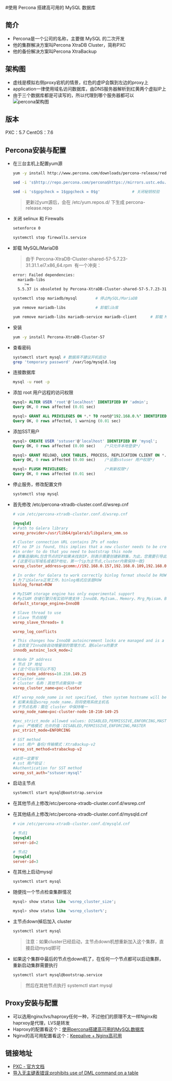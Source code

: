 <!--
 * @Description:
 * @Author: 焦国峰
 * @Github: https://github.com/clement-jiao
 * @Date: 2019-08-17 16:48:31
 * @LastEditors: clement-jiao
 * @LastEditTime: 2022-02-18 05:53:11
 -->
 #使用 Percona 搭建高可用的 MySQL 数据库

## 简介
  - Percona是一个公司的名称，主要做 MySQL 的二次开发
  - 他的集群解决方案叫Percona XtraDB Cluster，简称PXC
  - 他的备份解决方案叫Percona XtraBackup

## 架构图
  - 虚线是模拟右侧proxy宕机的情景，红色的虚IP会飘到左边的proxy上
  - application一律使用域名访问数据库，由DNS服务器解析到红黄两个虚拟IP上
  - 由于三个数据库都是可读写的，所以代理到哪个服务器都可以
    ![percona架构图](./images/software/pxc架构图.png)

## 版本
  PXC：5.7
  CentOS：7.6

## Percona安装与配置
  - 在三台主机上配置yum源
    ```bash
    yum -y install http://www.percona.com/downloads/percona-release/redhat/0.1-6/percona-release-0.1-6.noarch.rpm                    # 安装yum源

    sed -i 's$http://repo.percona.com/percona$https://mirrors.ustc.edu.cn/percona$g'   # 替换国内源

    sed -i 's$gpgcheck = 1$gpgcheck = 0$g'              # 关闭秘钥校验
    ```
    >更新过yum源后，会在 /etc/yum.repos.d/ 下生成 percona-release.repo

  - 关闭 selinux 和 Firewalls
    ```bash
    setenforce 0

    systemctl stop firewalls.service
    ```

  - 卸载 MySQL/MariaDB
    >由于 Percona-XtraDB-Cluster-shared-57-5.7.23-31.31.1.el7.x86_64.rpm  有一个冲突：

    ```bash
    error: Failed dependencies:
      mariadb-libs
         >=
      5.5.37 is obsoleted by Percona-XtraDB-Cluster-shared-57-5.7.23-31.31.1.el7.x86_64

    systemctl stop mariadb/mysql        # 停止MySQL/MariaDB

    yum remove mariadb-libs             # 卸载lib库

    yum remove mariadb-libs mariadb-service mariadb-client      # 卸载 MariaDB
    ```

  - 安装
    ```bash
    yum -y install Percona-XtraDB-Cluster-57
    ```

  - 查看密码
    ```bash
    systemctl start mysql # 数据库不建议开机启动
    grep 'temporary password' /var/log/mysqld.log
    ```

  - 连接数据库
    ```bash
    mysql -u root -p
    ```

  - 添加 root 用户远程的访问权限
    ```sql
    mysql> ALTER USER 'root'@'localhost' IDENTIFIED BY 'admin';
    Query OK, 0 rows affected (0.01 sec)

    mysql> GRANT ALL PRIVILEGES ON *.* TO root@"192.168.0.%" IDENTIFIED BY "admin";
    Query OK, 0 rows affected, 1 warning (0.01 sec)
    ```

  - 添加SST用户
    ```sql
    mysql> CREATE USER 'sstuser'@'localhost' IDENTIFIED BY 'mysql';
    Query OK, 0 rows affected (0.00 sec)    /*只允许本地登录*/

    mysql> GRANT RELOAD, LOCK TABLES, PROCESS, REPLICATION CLIENT ON *.* TO 'sstuser'@'localhost';
    Query OK, 0 rows affected (0.00 sec)    /*设置sstuser 用户权限*/

    mysql> FLUSH PRIVILEGES;                /*刷新权限*/
    Query OK, 0 rows affected (0.01 sec)
    ```

  - 停止服务，修改配置文件
    ```bash
    systemctl stop mysql
    ```

  - 首先修改 /etc/percona-xtradb-cluster.conf.d/wsrep.cnf
    ```conf
    # vim /etc/percona-xtradb-cluster.conf.d/wsrep.cnf

    [mysqld]
    # Path to Galera library
    wsrep_provider=/usr/lib64/galera3/libgalera_smm.so

    # Cluster connection URL contains IPs of nodes
    #If no IP is found, this implies that a new cluster needs to be created,
    #in order to do that you need to bootstrap this node
    # 群集连接URL包含节点的IP如果未找到IP，则表示需要创建新群集，为此，您需要引导此节点
    # {这里可以写域名或者IP地址，第一个ip为主节点,cluster内需保持一致}
    wsrep_cluster_address=gcomm://192.168.0.157,192.168.0.109,192.168.0.54

    # In order for Galera to work correctly binlog format should be ROW
    # 为了让Galera正常工作，binlog格式应该是ROW
    binlog_format=ROW

    # MyISAM storage engine has only experimental support
    # MyISAM 存储引擎只有实验环境支持：InnoDB、MyIsam、、Memory、Mrg_Myisam、Blackhole
    default_storage_engine=InnoDB

    # Slave thread to use
    # slave 节点线程
    wsrep_slave_threads= 8

    wsrep_log_conflicts

    # This changes how InnoDB autoincrement locks are managed and is a requirement for Galera
    # 这改变了InnoDB自动增量锁的管理方式，是Galera的要求
    innodb_autoinc_lock_mode=2

    # Node IP address
    # 节点 IP 地址
    # {这个可以写可以不写}
    wsrep_node_address=10.210.149.25
    # Cluster name
    # cluster 名称：其他节点需保持一致
    wsrep_cluster_name=pxc-cluster

    #If wsrep_node_name is not specified,  then system hostname will be used
    # 如果未指定wsrep_node_name，则将使用系统主机名
    # 子节点名称：需在 cluster 中保持唯一
    wsrep_node_name=pxc-cluster-node-10-210-149-25

    #pxc_strict_mode allowed values: DISABLED,PERMISSIVE,ENFORCING,MASTER
    # pxc 严格模式 允许的值：DISABLED,PERMISSIVE,ENFORCING,MASTER
    pxc_strict_mode=ENFORCING

    # SST method
    # sst 用户 备份/传输模式：XtraBackup-v2
    wsrep_sst_method=xtrabackup-v2

    #这项一定要写
    # sst 用户验证：
    #Authentication for SST method
    wsrep_sst_auth="sstuser:mysql"
    ```

  - 启动主节点
    ```bash
    systemctl start mysql@bootstrap.service
    ```

  - 在其他节点上修改/etc/percona-xtradb-cluster.conf.d/wsrep.cnf
  - 在其他结点上修改/etc/percona-xtradb-cluster.conf.d/mysqld.cnf
    ```conf
    # vim /etc/percona-xtradb-cluster.conf.d/mysqld.cnf

    # 节点1
    [mysqld]
    server-id=2

    # 节点2
    [mysqld]
    server-id=3
    ```
  - 在其他上启动mysql
    ```bash
    systemctl start mysql
    ```

  - 随便找一个节点检查集群情况
    ```sql
    mysql> show status like 'wsrep_cluster_size';

    mysql> show status like 'wsrep_cluster%';
    ```

  - 主节点down掉后加入 cluster
    ```bash
    systemctl start mysql
    ```

    >注意：如果cluster已经启动，主节点down机想重新加入这个集群，直接启动mysql即可

  - 如果这个集群中最后的节点也down机了，在任何一个节点都可以启动集群，重新启动集群需要执行
    ```bash
    systemctl start mysql@bootstrap.service
    ```

    > 然后在其他节点执行 systemctl start mysql

## Proxy安装与配置
  - 可以选用nginx/lvs/haproxy任何一种，不过他们的原理不太一样Nginx和haprxoy是代理，LVS是转发
  - Haproxy的配置看这个：[使用percona搭建高可用的MySQL数据库](https://www.cnblogs.com/demonzk/p/8444450.html)
  - Nginx的高可用配置看这个：[Keepalive + Nginx高可用](https://www.jianshu.com/p/f7ef05d0e1f6)


## 链接地址
  - [PXC - 官方文档](https://www.percona.com/doc/percona-xtradb-cluster/5.7/index.html)
  - [导入无主键表错误:prohibits use of DML command on a table](http://liking.site/2018/12/06/mysql-pxc%E9%9B%86%E7%BE%A4%E5%A6%82%E4%BD%95%E5%AF%BC%E5%85%A5%E6%97%A0%E4%B8%BB%E9%94%AE%E8%A1%A8/)

